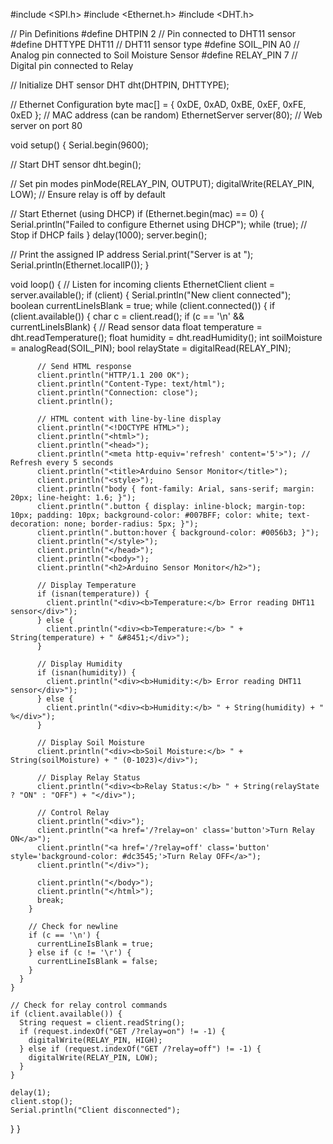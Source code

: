 #include <SPI.h>
#include <Ethernet.h>
#include <DHT.h>

// Pin Definitions
#define DHTPIN 2         // Pin connected to DHT11 sensor
#define DHTTYPE DHT11    // DHT11 sensor type
#define SOIL_PIN A0      // Analog pin connected to Soil Moisture Sensor
#define RELAY_PIN 7      // Digital pin connected to Relay

// Initialize DHT sensor
DHT dht(DHTPIN, DHTTYPE);

// Ethernet Configuration
byte mac[] = { 0xDE, 0xAD, 0xBE, 0xEF, 0xFE, 0xED };  // MAC address (can be random)
EthernetServer server(80); // Web server on port 80

void setup() {
  Serial.begin(9600);
  
  // Start DHT sensor
  dht.begin();
  
  // Set pin modes
  pinMode(RELAY_PIN, OUTPUT);
  digitalWrite(RELAY_PIN, LOW); // Ensure relay is off by default
  
  // Start Ethernet (using DHCP)
  if (Ethernet.begin(mac) == 0) {
    Serial.println("Failed to configure Ethernet using DHCP");
    while (true); // Stop if DHCP fails
  }
  delay(1000);
  server.begin();
  
  // Print the assigned IP address
  Serial.print("Server is at ");
  Serial.println(Ethernet.localIP());
}

void loop() {
  // Listen for incoming clients
  EthernetClient client = server.available();
  if (client) {
    Serial.println("New client connected");
    boolean currentLineIsBlank = true;
    while (client.connected()) {
      if (client.available()) {
        char c = client.read();
        if (c == '\n' && currentLineIsBlank) {
          // Read sensor data
          float temperature = dht.readTemperature();
          float humidity = dht.readHumidity();
          int soilMoisture = analogRead(SOIL_PIN);
          bool relayState = digitalRead(RELAY_PIN);
          
          // Send HTML response
          client.println("HTTP/1.1 200 OK");
          client.println("Content-Type: text/html");
          client.println("Connection: close");
          client.println();
          
          // HTML content with line-by-line display
          client.println("<!DOCTYPE HTML>");
          client.println("<html>");
          client.println("<head>");
          client.println("<meta http-equiv='refresh' content='5'>"); // Refresh every 5 seconds
          client.println("<title>Arduino Sensor Monitor</title>");
          client.println("<style>");
          client.println("body { font-family: Arial, sans-serif; margin: 20px; line-height: 1.6; }");
          client.println(".button { display: inline-block; margin-top: 10px; padding: 10px; background-color: #007BFF; color: white; text-decoration: none; border-radius: 5px; }");
          client.println(".button:hover { background-color: #0056b3; }");
          client.println("</style>");
          client.println("</head>");
          client.println("<body>");
          client.println("<h2>Arduino Sensor Monitor</h2>");
          
          // Display Temperature
          if (isnan(temperature)) {
            client.println("<div><b>Temperature:</b> Error reading DHT11 sensor</div>");
          } else {
            client.println("<div><b>Temperature:</b> " + String(temperature) + " &#8451;</div>");
          }
          
          // Display Humidity
          if (isnan(humidity)) {
            client.println("<div><b>Humidity:</b> Error reading DHT11 sensor</div>");
          } else {
            client.println("<div><b>Humidity:</b> " + String(humidity) + " %</div>");
          }
          
          // Display Soil Moisture
          client.println("<div><b>Soil Moisture:</b> " + String(soilMoisture) + " (0-1023)</div>");
          
          // Display Relay Status
          client.println("<div><b>Relay Status:</b> " + String(relayState ? "ON" : "OFF") + "</div>");
          
          // Control Relay
          client.println("<div>");
          client.println("<a href='/?relay=on' class='button'>Turn Relay ON</a>");
          client.println("<a href='/?relay=off' class='button' style='background-color: #dc3545;'>Turn Relay OFF</a>");
          client.println("</div>");
          
          client.println("</body>");
          client.println("</html>");
          break;
        }
        
        // Check for newline
        if (c == '\n') {
          currentLineIsBlank = true;
        } else if (c != '\r') {
          currentLineIsBlank = false;
        }
      }
    }
    
    // Check for relay control commands
    if (client.available()) {
      String request = client.readString();
      if (request.indexOf("GET /?relay=on") != -1) {
        digitalWrite(RELAY_PIN, HIGH);
      } else if (request.indexOf("GET /?relay=off") != -1) {
        digitalWrite(RELAY_PIN, LOW);
      }
    }
    
    delay(1);
    client.stop();
    Serial.println("Client disconnected");
  }
}
